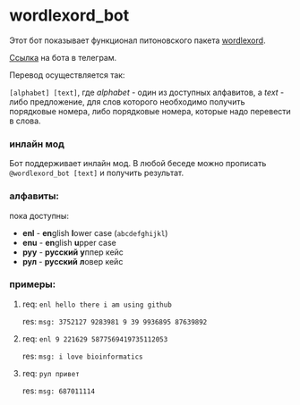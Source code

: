 # wordlexord_bot

Этот бот показывает функционал питоновского пакета [wordlexord](https://github.com/lindy2076/words-serial-number).

[Ссылка](https://t.me/wordlexord_bot) на бота в телеграм.

Перевод осуществляется так:

`[alphabet] [text]`, где *alphabet* - один из доступных алфавитов, а *text* - либо предложение, для слов которого необходимо получить порядковые номера, либо порядковые номера, которые надо перевести в слова.

### инлайн мод
Бот поддерживает инлайн мод. В любой беседе можно прописать `@wordlexord_bot [text]` и получить результат.

### алфавиты:
пока доступны:
- **enl** - **en**glish **l**ower case (`abcdefghijkl`)
- **enu** - **en**glish **u**pper case
- **руу** - **русский** **у**ппер кейс
- **рул** - **русский** **л**овер кейс


### примеры:

1. req: `enl hello there i am using github`

    res: `msg: 3752127 9283981 9 39 9936895 87639892`

2. req: `enl 9 221629 5877569419735112053`

    res: `msg: i love bioinformatics`

3. req: `рул привет`

    res: `msg: 687011114`

